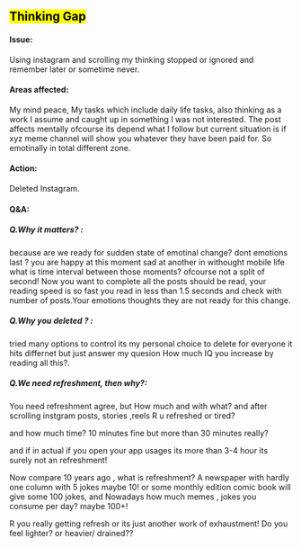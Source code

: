 ## <mark>Thinking Gap</mark>

#### Issue:

Using instagram and scrolling my thinking stopped or ignored and remember later or sometime never.

#### Areas affected:

My mind peace, My tasks which include daily life tasks, also thinking as a work I assume and caught up in something I was not interested. The post affects mentally ofcourse  its depend what I follow but current situation is if xyz meme channel will show you whatever they have been paid for. So emotinally in total different zone.

#### Action:

Deleted Instagram. 

#### Q&A:

##### Q.Why it matters? :

 because are we ready for sudden state of emotinal change? dont emotions last ? you are  happy at this moment sad at another in withought mobile life what is time interval between those moments? ofcourse not a split of second! Now you want to complete all the posts should be read, your reading speed is so fast you read in less than 1.5 seconds and check with number  of posts.Your emotions thoughts they are not ready for this change. 

##### Q.Why you deleted ? :

tried many options to control its my personal choice to delete for everyone it hits differnet but just answer my quesion How much IQ you increase by reading all this?.

##### Q.We need refreshment, then why?:

You need refreshment agree, but How much and with what? and after scrolling instgram posts, stories ,reels R u refreshed or tired?

and how much time? 10 minutes fine but more than 30 minutes really?

and if in actual if you open your app usages its more than 3-4 hour its surely not an refreshment!

Now compare 10 years ago , what is refreshment? A newspaper with hardly one column with 5 jokes maybe 10! or some monthly edition comic book will give some 100 jokes, and Nowadays how much memes , jokes you consume per day? maybe 100+!

R you really getting refresh or its just another work of exhaustment! Do you feel lighter? or heavier/ drained??
